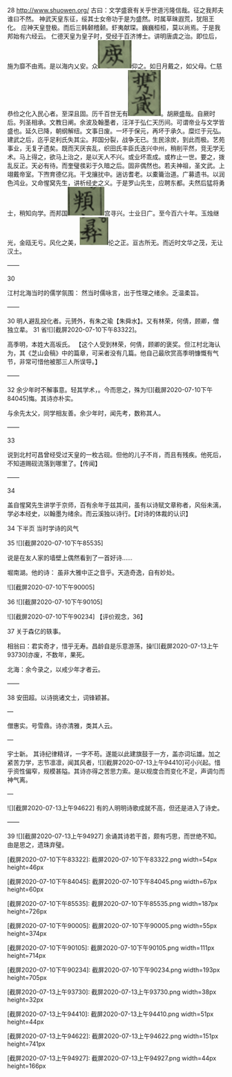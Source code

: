 28 http://www.shuowen.org/
古曰：文学盛衰有关乎世道污隆信哉。征之我邦夫谁曰不然。
神武天皇东征，绥其士女帝功于是为盛然。时属草昧遐荒，犹阻王化。
应神天皇登极。而后三韩颡稽颡。虾夷献琛。巍巍桓桓，莫以尚焉。于是我邦始有六经云。
仁德天皇为皇子时，受经于百济博士。讲明唐虞之治。即位后，施为靡不由焉。是以海内乂安。众![截屏2020-07-06下午25407.png](截屏2020-07-06下午25407.png)仰之。如日月戴之，如父母。仁慈恭俭之化入民心者。至深且固。历千百世无有![截屏2020-07-06下午25545.png](截屏2020-07-06下午25545.png)。胡厥盛哉。自厥时后。列圣相承。文教日阐。余波及翰墨者，汪洋于弘仁天历间。可谓帝业与文学皆盛也。延久已降，朝纲解纽。文事日废。一坏于保元，再坏于承久。糜烂于元弘。建武之后，迄乎足利氏失其尘。邦国分裂，战争无已。生民涂炭，到此而极。艺苑事业，无复孑遗矣。既而天厌丧乱，织田氏丰臣氏迭兴中州，稍削平然，竞无学无术。马上得之，欲马上治之，是以天人不兴。或业坏乖成。或柞止一世。要之，拨乱反正。天必有待。而奎璧彂彩于久暗之后。固非偶然也。若夫神祖，圣文武。上翊戴帝室。下喣育德亿兆。干戈攘扰中。遄访耆老。以橐籥治道。广募遗书。以润色鸿业。又命惺窝先生，讲析经史之义。于是罗山先生，应聘东都。夫然后猛将勇士，稍知向学。而邦国![截屏2020-07-06下午30943.png](截屏2020-07-06下午30943.png)宫寻兴。士业日广。至今百六十年。玉烛继光，金瓯无亏。风化之美，![截屏2020-07-06下午31033.png](截屏2020-07-06下午31033.png)伦之正。亘古所无。而近时文华之茂，无让汉土。 

——

30

江村北海当时的儒学氛围：
然当时儒咏言，出于性理之绪余。乏温柔旨。

——

30 
明人避乱投化者。元赟外，有朱之瑜【朱舜水】。又有林荣，何倩，顾卿，僧独立辈。
31
省![][截屏2020-07-10下午83322]。

高季明，本姓大高坂氏。
【这个人受到林荣，何倩，顾卿的褒奖。但江村北海认为，其《芝山会稿》中的篇章，可采者没有几篇。他自己最欣赏高季明慷慨有气节，非常可惜他被那三人所误导。】

——

32
余少年时不解事意。轻其学术，。今而思之，殊为![][截屏2020-07-10下午84045]悔。其诗亦朴实。

与余先太父，同学相友善。余少年时，闻先考，数称其人。

——

33

说到北村可昌曾经受过天皇的一枚古砚。但他的儿子不肖，而且有残疾。他死后，不知道赐砚流落到哪里了。【传闻】

——

34

盖自惺窝先生讲学于京师，百有余年于兹其间，虽有以诗赋文章称者，风俗未漓，学必本经史，以翰墨为绪余。而云溪独以诗行。【对诗的体裁的认识】

34
下半页
当时学诗的风气

35
![][截屏2020-07-10下午85535]

说是在友人家的墙壁上偶然看到了一首好诗……


堀南湖。他的诗：
虽非大雅中正之音乎。天造奇逸，自有妙处。

![][截屏2020-07-10下午90005]

36
![][截屏2020-07-10下午90105]


![][截屏2020-07-10下午90234]
【评价观念，36】


37
关于森亿的轶事。

相翁曰：君实奇才，惜乎无寿。昌龄自是乐意游荡，操![][截屏2020-07-13上午93730]亦废，不数年，果死。

北海：余今录之，以戒少年才者云。

——

38
安田超。以诗挑诸文士，词锋颖甚。

—

僧惠实。号雪鼎。诗亦清雅，类其人云。

—

宇士新。
其诗纪律精详，一字不苟。遂能以此建旗鼓于一方，盖亦词坛雄。加之紧苦力学，志节凛凛，闻其风者，![][截屏2020-07-13上午94410]可小兴起。惜乎资性偏窄，规模甚隘。其诗亦得之苦思力索。是以规度合而变化不足，声调匀而神气离。

—


![][截屏2020-07-13上午94622]
有的人明明诗歌成就不高，但还是进入了诗史。

——

39
![][截屏2020-07-13上午94927]
余诵其诗若干首，颇有巧思，而世绝不知。由是思之，遗珠弃璧。


[截屏2020-07-10下午83322]: 截屏2020-07-10下午83322.png width=54px height=46px

[截屏2020-07-10下午84045]: 截屏2020-07-10下午84045.png width=67px height=60px

[截屏2020-07-10下午85535]: 截屏2020-07-10下午85535.png width=187px height=726px

[截屏2020-07-10下午90005]: 截屏2020-07-10下午90005.png width=55px height=374px

[截屏2020-07-10下午90105]: 截屏2020-07-10下午90105.png width=111px height=714px

[截屏2020-07-10下午90234]: 截屏2020-07-10下午90234.png width=193px height=705px

[截屏2020-07-13上午93730]: 截屏2020-07-13上午93730.png width=38px height=32px

[截屏2020-07-13上午94410]: 截屏2020-07-13上午94410.png width=51px height=44px

[截屏2020-07-13上午94622]: 截屏2020-07-13上午94622.png width=151px height=741px

[截屏2020-07-13上午94927]: 截屏2020-07-13上午94927.png width=44px height=166px